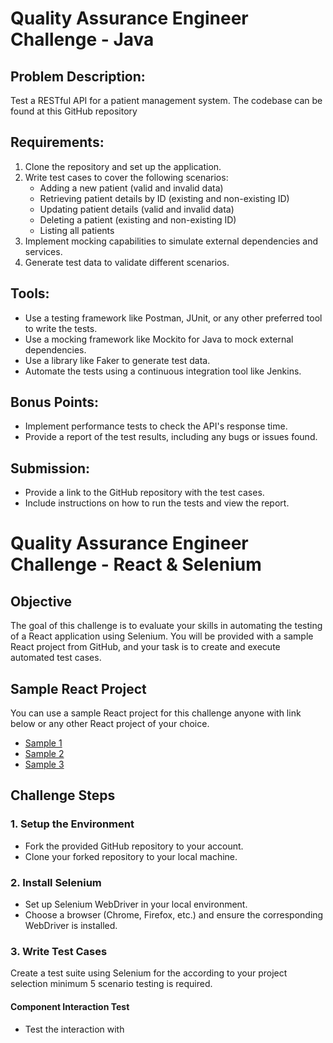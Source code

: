 # Quality Assurance Engineer Challenge - Java

## Problem Description:
Test a RESTful API for a patient management system. The codebase can be found at this GitHub repository

## Requirements:
1. Clone the repository and set up the application.
2. Write test cases to cover the following scenarios:
    - Adding a new patient (valid and invalid data)
    - Retrieving patient details by ID (existing and non-existing ID)
    - Updating patient details (valid and invalid data)
    - Deleting a patient (existing and non-existing ID)
    - Listing all patients
3. Implement mocking capabilities to simulate external dependencies and services.
4. Generate test data to validate different scenarios.

## Tools:
- Use a testing framework like Postman, JUnit, or any other preferred tool to write the tests.
- Use a mocking framework like Mockito for Java to mock external dependencies.
- Use a library like Faker to generate test data.
- Automate the tests using a continuous integration tool like Jenkins.

## Bonus Points:
- Implement performance tests to check the API's response time.
- Provide a report of the test results, including any bugs or issues found.

## Submission:
- Provide a link to the GitHub repository with the test cases.
- Include instructions on how to run the tests and view the report.

# Quality Assurance Engineer Challenge - React & Selenium

## Objective
The goal of this challenge is to evaluate your skills in automating the testing of a React application using Selenium. You will be provided with a sample React project from GitHub, and your task is to create and execute automated test cases.

## Sample React Project
You can use a sample React project for this challenge anyone with link below or any other React project of your choice.
* [Sample 1](https://github.com/GermaVinsmoke/bmi-calculator)
* [Sample 2](https://github.com/Rhymond/product-compare-react)
* [Sample 3](https://github.com/samhoooo/shopping-cart)

## Challenge Steps

### 1. Setup the Environment
- Fork the provided GitHub repository to your account.
- Clone your forked repository to your local machine.

### 2. Install Selenium
- Set up Selenium WebDriver in your local environment.
- Choose a browser (Chrome, Firefox, etc.) and ensure the corresponding WebDriver is installed.

### 3. Write Test Cases
Create a test suite using Selenium for the according to your project selection minimum 5 scenario testing is required.

#### Component Interaction Test
- Test the interaction with
